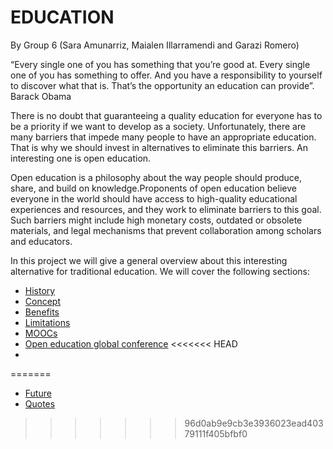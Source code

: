 # EDUCATION 
By Group 6 (Sara Amunarriz, Maialen Illarramendi and Garazi Romero)

“Every single one of you has something that you’re good at. Every single one of you has something to offer. And you have a responsibility to yourself to discover what that is. That’s the opportunity an education can provide”. Barack Obama

There is no doubt that guaranteeing a quality education for everyone has to be a priority if we want to develop as a society. Unfortunately, there are many barriers that impede many people to have an appropriate education. That is why we should invest in alternatives to eliminate this barriers. An interesting one is open education. 

Open education is a philosophy about the way people should produce, share, and build on knowledge.Proponents of open education believe everyone in the world should have access to high-quality educational experiences and resources, and they work to eliminate barriers to this goal. Such barriers might include high monetary costs, outdated or obsolete materials, and legal mechanisms that prevent collaboration among scholars and educators.

In this project we will give a general overview about this interesting alternative for traditional education. We will cover the following sections: 

- [History](history.md)
- [Concept](concept.md)
- [Benefits](beneficts.md)
- [Limitations](limitations.md)
- [MOOCs](MOOCs.md)
- [Open education global conference](openeducationglobalconference.md)
<<<<<<< HEAD
-
=======
- [Future](future.md)
- [Quotes](quotes.md)
>>>>>>> 96d0ab9e9cb3e3936023ead40379111f405bfbf0
